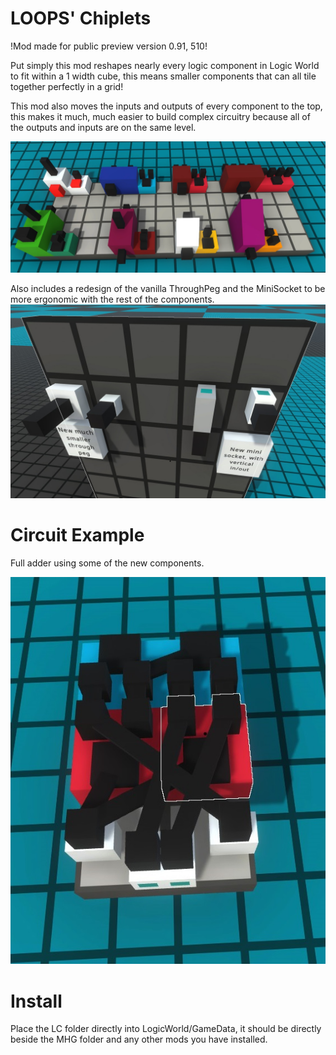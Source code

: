 # LOOPS' Chiplets
!Mod made for public preview version 0.91, 510! 

Put simply this mod reshapes nearly every logic component in Logic World to fit within a 1 width cube, this means smaller components that can all tile together perfectly in a grid!

This mod also moves the inputs and outputs of every component to the top, this makes it much, much easier to build complex circuitry because all of the outputs and inputs are on the same level. 

![Logic](Logic2.jpg)

Also includes a redesign of the vanilla ThroughPeg and the MiniSocket to be more ergonomic with the rest of the components.
![Connect](connect.jpg)

# Circuit Example
Full adder using some of the new components.

![FullAdder](20221116161147_1.jpg)

# Install

Place the LC folder directly into LogicWorld/GameData, it should be directly beside the MHG folder and any other mods you have installed. 
